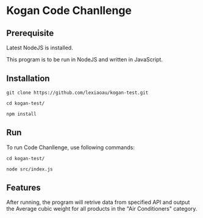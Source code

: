 # Kogan Code Chanllenge

## Prerequisite

Latest NodeJS is installed.

This program is to be run in NodeJS and written in JavaScript.

## Installation

```
git clone https://github.com/lexiaoau/kogan-test.git

cd kogan-test/

npm install

```

## Run

To run Code Chanllenge, use following commands:

```
cd kogan-test/

node src/index.js

```

## Features

After running, the program will retrive data from specified API and output the Average cubic weight for all products in the "Air Conditioners" category.



